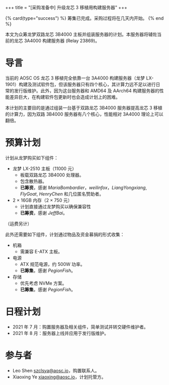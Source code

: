 +++
title = "[采购准备中] 升级龙芯 3 移植用构建服务器"
+++

{% card(type="success") %}
筹集已完成。采购过程将在几天内开始。
{% end %}

本文为众筹龙梦双路龙芯 3B4000 主板并组装服务器的计划。本服务器将辅佐当前的龙芯 3A4000 构建服务器 (Relay 23869)。

# 导言

当前的 AOSC OS 龙芯 3 移植完全依靠一台 3A4000 构建服务器（龙梦 LX-1901）构建及测试软件包，但该服务器只有四个核心，其计算力远不足以进行日常的发行版维护。此外，因为这台服务器和 AMD64 及 AArch64 构建服务器的性能差异巨大，在构建软件包更新时也会造成计划上的困难。

本计划的主要目的是通过组装一台基于双路龙芯 3B4000 服务器提高龙芯 3 移植的计算力，因为双路 3B4000 服务器有八个核心，性能相对 3A4000 理论上可以翻倍。

# 预算计划

计划从龙梦购买如下组件：

+ 龙梦 LX-2510 主板（11000 元）
  - 板载双路龙芯 3B4000 处理器。
  - 包含散热器。
  - **已筹资**，感谢 *MariaBombardier*，*weilinfox*，*LiangYongxiang*, *FlyGoat*, *HenryChen* 和几位匿名赞助者。
+ 2 × 16GB 内存（2 × 750 元）
  - 计划直接通过龙梦购买以确保兼容性
  - **已筹资**，感谢 *JeffBai*。

（运费另计）

此外还需要如下组件，计划通过物品及资金募捐的形式收集：

+ 机箱
  - 需兼容 E-ATX 主板。
+ 电源
  - ATX 规范电源，约 500W 功率。
  - **已筹集**，感谢 *PegionFish*。
+ 存储
  - 优先考虑 NVMe 方案。
  - **已筹集**，感谢 *PegionFish*。

# 日程计划

- 2021 年 7 月：购置服务器及相关组件，简单测试并转交硬件维护者。
- 2021 年 8 月：服务器上线并应用于发行版维护。

# 参与者

- Leo Shen <szclsya@aosc.io>，购置联系人。
- Xiaoxing Ye <xiaoxing@aosc.io>，计划托管方。
